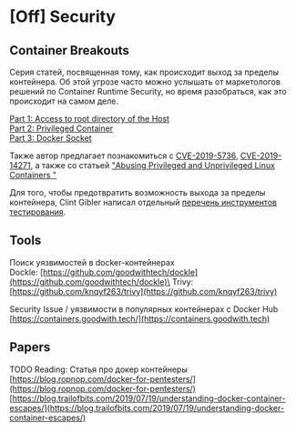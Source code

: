 # \[Off] Security

## Container Breakouts

Серия статей, посвященная тому, как происходит выход за пределы контейнера. Об этой угрозе часто можно услышать от маркетологов решений по Container Runtime Security, но время разобраться, как это происходит на самом деле.

[Part 1: Access to root directory of the Host](https://blog.nody.cc/posts/container-breakouts-part1/) \
[Part 2: Privileged Container](https://blog.nody.cc/posts/container-breakouts-part2) \
[Part 3: Docker Socket](https://blog.nody.cc/posts/container-breakouts-part3)

Также автор предлагает познакомиться с [CVE-2019-5736](https://blog.dragonsector.pl/2019/02/cve-2019-5736-escape-from-docker-and.html), [CVE-2019-14271](https://unit42.paloaltonetworks.com/docker-patched-the-most-severe-copy-vulnerability-to-date-with-cve-2019-14271/), а также со статьей ["Abusing Privileged and Unprivileged Linux Containers "](https://www.nccgroup.com/globalassets/our-research/us/whitepapers/2016/june/container\_whitepaper.pdf)

Для того, чтобы предотвратить возможность выхода за пределы контейнера, Clint Gibler написал отдельный [перечень инструментов тестирования](https://tldrsec.com/blog/container-security/).

## Tools

Поиск уязвимостей в docker-контейнерах\
Dockle: [https://github.com/goodwithtech/dockle](https://github.com/goodwithtech/dockle)\
Trivy: [https://github.com/knqyf263/trivy](https://github.com/knqyf263/trivy)

Security Issue / уязвимости в популярных контейнерах с Docker Hub\
[https://containers.goodwith.tech/](https://containers.goodwith.tech)

## Papers

TODO Reading: Статья про докер контейнеры\
[https://blog.ropnop.com/docker-for-pentesters/](https://blog.ropnop.com/docker-for-pentesters/) \
[https://blog.trailofbits.com/2019/07/19/understanding-docker-container-escapes/](https://blog.trailofbits.com/2019/07/19/understanding-docker-container-escapes/)
